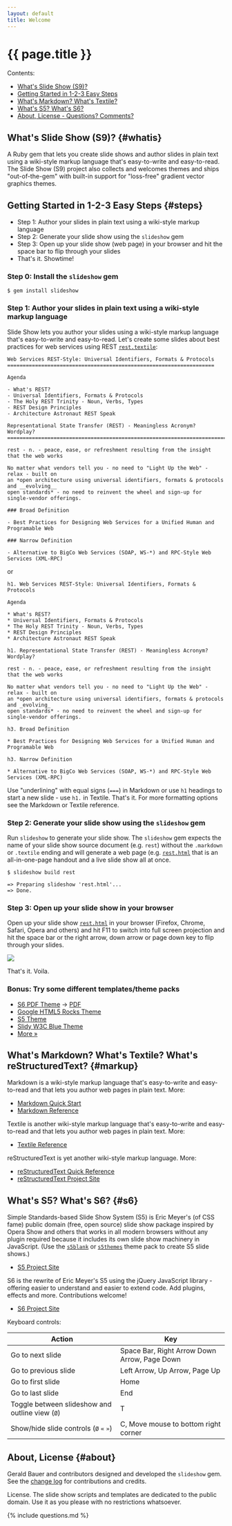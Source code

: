 ```yaml
---
layout: default
title: Welcome
---
```


# {{ page.title }}

<div class="toc" markdown="1">
Contents:

* [What's Slide Show (S9)?](#whatis)
* [Getting Started in 1-2-3 Easy Steps](#steps)
* [What's Markdown? What's Textile?](#markup)
* [What's S5? What's S6?](#s6)
* [About, License - Questions? Comments?](#about)
</div>

## What's Slide Show (S9)?   {#whatis}

A Ruby gem that lets you create slide shows and author slides in plain text
using a wiki-style markup language that's easy-to-write and easy-to-read.
The Slide Show (S9) project also collects and welcomes themes
and ships "out-of-the-gem" with built-in support
for "loss-free" gradient vector graphics themes.

## Getting Started in 1-2-3 Easy Steps   {#steps}

* Step 1: Author your slides in plain text using a wiki-style markup language
* Step 2: Generate your slide show using the `slideshow` gem
* Step 3: Open up your slide show (web page) in your browser and hit the space bar to flip through your slides
* That's it. Showtime!


### Step 0: Install the `slideshow` gem

~~~
$ gem install slideshow
~~~

### Step 1: Author your slides in plain text using a wiki-style markup language

Slide Show lets you author your slides using a wiki-style markup language
that's easy-to-write and easy-to-read. Let's create some slides about best practices for web services
using REST [`rest.textile`](https://raw.github.com/slideshow-s9/slideshow-s9.github.io/master/talks/rest.textile):

~~~
Web Services REST-Style: Universal Identifiers, Formats & Protocols
===================================================================

Agenda

- What's REST?
- Universal Identifiers, Formats & Protocols
- The Holy REST Trinity - Noun, Verbs, Types
- REST Design Principles 
- Architecture Astronaut REST Speak

Representational State Transfer (REST) - Meaningless Acronym? Wordplay?
=======================================================================

rest - n. - peace, ease, or refreshment resulting from the insight that the web works

No matter what vendors tell you - no need to "Light Up the Web" - relax - built on
an *open architecture using universal identifiers, formats & protocols and __evolving__
open standards* - no need to reinvent the wheel and sign-up for single-vendor offerings.

### Broad Definition

- Best Practices for Designing Web Services for a Unified Human and Programable Web

### Narrow Definition

- Alternative to BigCo Web Services (SOAP, WS-*) and RPC-Style Web Services (XML-RPC)
~~~

or

~~~
h1. Web Services REST-Style: Universal Identifiers, Formats & Protocols

Agenda

* What's REST?
* Universal Identifiers, Formats & Protocols
* The Holy REST Trinity - Noun, Verbs, Types
* REST Design Principles 
* Architecture Astronaut REST Speak

h1. Representational State Transfer (REST) - Meaningless Acronym? Wordplay?

rest - n. - peace, ease, or refreshment resulting from the insight that the web works

No matter what vendors tell you - no need to "Light Up the Web" - relax - built on
an *open architecture using universal identifiers, formats & protocols and _evolving_
open standards* - no need to reinvent the wheel and sign-up for single-vendor offerings.

h3. Broad Definition

* Best Practices for Designing Web Services for a Unified Human and Programable Web

h3. Narrow Definition

* Alternative to BigCo Web Services (SOAP, WS-*) and RPC-Style Web Services (XML-RPC)
~~~


Use "underlining" with equal signs (`===`) in Markdown
or use `h1` headings to start a new slide - use `h1.` in Textile. That's it.
For more formatting options see the Markdown or Textile reference.


### Step 2: Generate your slide show using the `slideshow` gem

Run `slideshow` to generate your slide show. The `slideshow` gem
expects the name of your slide show source document (e.g. `rest`)
without the `.markdown` or `.textile` ending and will generate a web page
(e.g. [`rest.html`](rest.html)
that is an all-in-one-page handout and a live slide show all at once.

~~~
$ slideshow build rest

=> Preparing slideshow 'rest.html'...
=> Done.
~~~

### Step 3: Open up your slide show in your browser

Open up your slide show [`rest.html`](rest.html)
in your browser (Firefox, Chrome, Safari, Opera and others) and hit F11 to switch 
into full screen projection and hit the space bar or the right arrow, down arrow
or page down key to flip through your slides.

<a href="rest.html"><img src="i/slideshow.png"></a>

That's it. Voila.

### Bonus: Try some different templates/theme packs

* [S6 PDF Theme](tutorial.pdf.html) -> [PDF](tutorial.pdf)
* [Google HTML5 Rocks Theme](http://slideshow.rubyforge.org/tutorial.html5.html)
* [S5 Theme](http://slideshow.rubyforge.org/s5/tutorial.html)
* [Slidy W3C Blue Theme](http://slideshow.rubyforge.org/slidy/tutorial.html)
* [More »](gallery.html)

## What's Markdown? What's Textile? What's reStructuredText?   {#markup}

Markdown is a wiki-style markup language that's easy-to-write and easy-to-read and
that lets you author web pages in plain text. More:

* [Markdown Quick Start](http://daringfireball.net/projects/markdown/basics)
* [Markdown Reference](http://daringfireball.net/projects/markdown/syntax)

Textile is another wiki-style markup language that's easy-to-write and easy-to-read and
that lets you author web pages in plain text. More:

* [Textile Reference](http://redcloth.org/textile/)

reStructuredText is yet another wiki-style markup language. More:

* [reStructuredText Quick Reference](http://docutils.sourceforge.net/docs/user/rst/quickref.html)
* [reStructuredText Project Site](http://docutils.sourceforge.net/rst.html)

## What's S5? What's S6?   {#s6}

Simple Standards-based Slide Show System (S5) is
Eric Meyer's (of CSS fame) public domain (free, open source)
slide show package inspired by Opera Show and others that works in all modern browsers
without any plugin required because it includes its own slide show machinery in JavaScript.
(Use the [`s5blank`](http://github.com/slideshow-s9/slideshow-s5-blank)
or [`s5themes`](http://github.com/slideshow-s9/slideshow-s5-themes) theme pack
to create S5 slide shows.)

* [S5 Project Site](http://meyerweb.com/eric/tools/s5)

S6 is the rewrite of Eric Meyer's S5 using
the jQuery JavaScript library - offering easier to understand and easier
to extend code. Add plugins, effects and more. Contributions welcome!

* [S6 Project Site](http://github.com/geraldb/s6)

Keyboard controls:

| Action               | Key |
| -------------------- | --- |
| Go to next slide     | Space Bar, Right Arrow Down Arrow, Page Down  |
| Go to previous slide | Left Arrow, Up Arrow, Page Up |
| Go to first slide    | Home |
| Go to last slide     | End |
| Toggle between slideshow and outline view (`Ø`) | T |
| Show/hide slide controls (`Ø` `«` `»`)  | C, Move mouse to bottom right corner |


## About, License   {#about}

Gerald Bauer and contributors designed and developed the `slideshow` gem.
See the [change log](https://github.com/geraldb/slideshow/blob/master/History.markdown)
for contributions and credits.

License. The slide show scripts and templates are dedicated to the public domain.
Use it as you please with no restrictions whatsoever.

{% include questions.md %}
